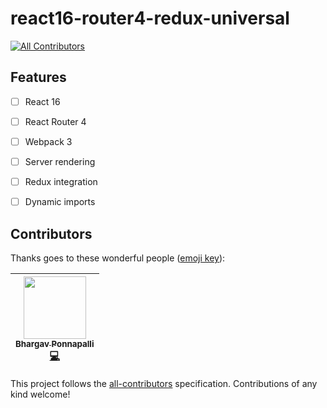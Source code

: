# react16-router4-redux-universal
[![All Contributors](https://img.shields.io/badge/all_contributors-1-orange.svg?style=flat-square)](#contributors)

## Features

- [ ] React 16
- [ ] React Router 4
- [ ] Webpack 3
- [ ] Server rendering
- [ ] Redux integration
- [ ] Dynamic imports


## Contributors

Thanks goes to these wonderful people ([emoji key](https://github.com/kentcdodds/all-contributors#emoji-key)):

<!-- ALL-CONTRIBUTORS-LIST:START - Do not remove or modify this section -->
| [<img src="https://avatars2.githubusercontent.com/u/2936644?v=4" width="100px;"/><br /><sub>Bhargav Ponnapalli</sub>](http://github.com/imbhargav5)<br />[💻](https://github.com/imbhargav5/react16-router4-redux-universal/commits?author=imbhargav5 "Code") |
| :---: |
<!-- ALL-CONTRIBUTORS-LIST:END -->

This project follows the [all-contributors](https://github.com/kentcdodds/all-contributors) specification. Contributions of any kind welcome!
